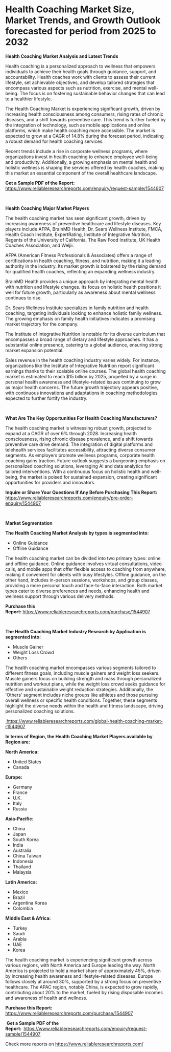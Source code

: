 <p><h1>Health Coaching Market Size, Market Trends, and Growth Outlook forecasted for period from 2025 to 2032</h1></p><p><strong>Health Coaching Market Analysis and Latest Trends</strong></p>
<p><p>Health coaching is a personalized approach to wellness that empowers individuals to achieve their health goals through guidance, support, and accountability. Health coaches work with clients to assess their current lifestyle, set achievable objectives, and develop tailored strategies that encompass various aspects such as nutrition, exercise, and mental well-being. The focus is on fostering sustainable behavior changes that can lead to a healthier lifestyle.</p><p>The Health Coaching Market is experiencing significant growth, driven by increasing health consciousness among consumers, rising rates of chronic diseases, and a shift towards preventive care. This trend is further fueled by the integration of technology, such as mobile applications and online platforms, which make health coaching more accessible. The market is expected to grow at a CAGR of 14.8% during the forecast period, indicating a robust demand for health coaching services. </p><p>Recent trends include a rise in corporate wellness programs, where organizations invest in health coaching to enhance employee well-being and productivity. Additionally, a growing emphasis on mental health and holistic wellness is shaping the services offered by health coaches, making this market an essential component of the overall healthcare landscape.</p></p>
<p><strong>Get a Sample PDF of the Report:&nbsp;</strong> <a href="https://www.reliableresearchreports.com/enquiry/request-sample/1544907?utm_campaign=3284&utm_medium=2&utm_source=Github&utm_content=ia&utm_term=09032025&utm_id=health-coaching">https://www.reliableresearchreports.com/enquiry/request-sample/1544907</a></p>
<p>&nbsp;</p>
<p><strong>Health Coaching Major Market Players</strong></p>
<p><p>The health coaching market has seen significant growth, driven by increasing awareness of preventive healthcare and lifestyle diseases. Key players include AFPA, BrainMD Health, Dr. Sears Wellness Institute, FMCA, Health Coach Institute, ExpertRating, Institute of Integrative Nutrition, Regents of the University of California, The Raw Food Institute, UK Health Coaches Association, and Weljii.</p><p>AFPA (American Fitness Professionals & Associates) offers a range of certifications in health coaching, fitness, and nutrition, making it a leading authority in the industry. Its market growth is bolstered by the rising demand for qualified health coaches, reflecting an expanding wellness industry.</p><p>BrainMD Health provides a unique approach by integrating mental health with nutrition and lifestyle changes. Its focus on holistic health positions it well for future growth, particularly as awareness about mental wellness continues to rise.</p><p>Dr. Sears Wellness Institute specializes in family nutrition and health coaching, targeting individuals looking to enhance holistic family wellness. The growing emphasis on family health initiatives indicates a promising market trajectory for the company.</p><p>The Institute of Integrative Nutrition is notable for its diverse curriculum that encompasses a broad range of dietary and lifestyle approaches. It has a substantial online presence, catering to a global audience, ensuring strong market expansion potential. </p><p>Sales revenue in the health coaching industry varies widely. For instance, organizations like the Institute of Integrative Nutrition report significant earnings thanks to their scalable online courses. The global health coaching market is estimated to reach $15 billion by 2025, propelled by a surge in personal health awareness and lifestyle-related issues continuing to grow as major health concerns. The future growth trajectory appears positive, with continuous innovations and adaptations in coaching methodologies expected to further fortify the industry.</p></p>
<p>&nbsp;</p>
<p><strong>What Are The Key Opportunities For Health Coaching Manufacturers?</strong></p>
<p><p>The health coaching market is witnessing robust growth, projected to expand at a CAGR of over 6% through 2028. Increasing health consciousness, rising chronic disease prevalence, and a shift towards preventive care drive demand. The integration of digital platforms and telehealth services facilitates accessibility, attracting diverse consumer segments. As employers promote wellness programs, corporate health coaching gains traction. Future outlook suggests a burgeoning emphasis on personalized coaching solutions, leveraging AI and data analytics for tailored interventions. With a continuous focus on holistic health and well-being, the market is poised for sustained expansion, creating significant opportunities for providers and innovators.</p></p>
<p><strong>Inquire or Share Your Questions If Any Before Purchasing This Report:</strong> <a href="https://www.reliableresearchreports.com/enquiry/pre-order-enquiry/1544907?utm_campaign=3284&utm_medium=2&utm_source=Github&utm_content=ia&utm_term=09032025&utm_id=health-coaching">https://www.reliableresearchreports.com/enquiry/pre-order-enquiry/1544907</a></p>
<p>&nbsp;</p>
<p><strong>Market Segmentation</strong></p>
<p><strong>The Health Coaching Market Analysis by types is segmented into:</strong></p>
<p><ul><li>Online Guidance</li><li>Offline Guidance</li></ul></p>
<p><p>The health coaching market can be divided into two primary types: online and offline guidance. Online guidance involves virtual consultations, video calls, and mobile apps that offer flexible access to coaching from anywhere, making it convenient for clients with busy lifestyles. Offline guidance, on the other hand, includes in-person sessions, workshops, and group classes, providing a more personal touch and face-to-face interaction. Both market types cater to diverse preferences and needs, enhancing health and wellness support through various delivery methods.</p></p>
<p><strong>Purchase this Report:&nbsp;</strong><a href="https://www.reliableresearchreports.com/purchase/1544907?utm_campaign=3284&utm_medium=2&utm_source=Github&utm_content=ia&utm_term=09032025&utm_id=health-coaching">https://www.reliableresearchreports.com/purchase/1544907</a></p>
<p>&nbsp;</p>
<p><strong>The Health Coaching Market Industry Research by Application is segmented into:</strong></p>
<p><ul><li>Muscle Gainer</li><li>Weight Loss Crowd</li><li>Others</li></ul></p>
<p><p>The health coaching market encompasses various segments tailored to different fitness goals, including muscle gainers and weight loss seekers. Muscle gainers focus on building strength and mass through personalized nutrition and workout plans, while the weight loss crowd seeks guidance for effective and sustainable weight reduction strategies. Additionally, the 'Others' segment includes niche groups like athletes and those pursuing overall wellness or specific health conditions. Together, these segments highlight the diverse needs within the health and fitness landscape, driving personalized coaching solutions.</p></p>
<p><a href="https://www.reliableresearchreports.com/global-health-coaching-market-r1544907?utm_campaign=3284&utm_medium=2&utm_source=Github&utm_content=ia&utm_term=09032025&utm_id=health-coaching">&nbsp;https://www.reliableresearchreports.com/global-health-coaching-market-r1544907</a></p>
<p><strong>In terms of Region, the Health Coaching Market Players available by Region are:</strong></p>
<p>
    <p> <strong> North America: </strong>
        <ul>
            <li>United States</li>
            <li>Canada</li>
        </ul>
        </p> 
    <p> <strong> Europe: </strong>
        <ul>
            <li>Germany</li>
            <li>France</li>
            <li>U.K.</li>
            <li>Italy</li>
            <li>Russia</li>
        </ul>
        </p> 
    <p> <strong> Asia-Pacific: </strong>
        <ul>
            <li>China</li>
            <li>Japan</li>
            <li>South Korea</li>
            <li>India</li>
            <li>Australia</li>
            <li>China Taiwan</li>
            <li>Indonesia</li>
            <li>Thailand</li>
            <li>Malaysia</li>
        </ul>
        </p> 
    <p> <strong> Latin America: </strong>
        <ul>
            <li>Mexico</li>
            <li>Brazil</li>
            <li>Argentina Korea</li>
            <li>Colombia</li>
        </ul>
        </p> 
    <p> <strong> Middle East & Africa: </strong>
        <ul>
            <li>Turkey</li>
            <li>Saudi</li>
            <li>Arabia</li>
            <li>UAE</li>
            <li>Korea</li>
        </ul>
    </p>
    </p>
<p><p>The health coaching market is experiencing significant growth across various regions, with North America and Europe leading the way. North America is projected to hold a market share of approximately 45%, driven by increasing health awareness and lifestyle-related diseases. Europe follows closely at around 30%, supported by a strong focus on preventive healthcare. The APAC region, notably China, is expected to grow rapidly, contributing about 20% to the market, fueled by rising disposable incomes and awareness of health and wellness.</p></p>
<p><strong>Purchase this Report: </strong><a href="https://www.reliableresearchreports.com/purchase/1544907?utm_campaign=3284&utm_medium=2&utm_source=Github&utm_content=ia&utm_term=09032025&utm_id=health-coaching">https://www.reliableresearchreports.com/purchase/1544907</a></p>
<p>&nbsp;<strong>Get a Sample PDF of the Report:&nbsp;&nbsp;</strong><a href="https://www.reliableresearchreports.com/enquiry/request-sample/1544907?utm_campaign=3284&utm_medium=2&utm_source=Github&utm_content=ia&utm_term=09032025&utm_id=health-coaching">https://www.reliableresearchreports.com/enquiry/request-sample/1544907</a></p>
<p><strong></strong></p>
<p>Check more reports on <a href="https://www.reliableresearchreports.com/?utm_campaign=3284&utm_medium=2&utm_source=Github&utm_content=ia&utm_term=09032025&utm_id=health-coaching">https://www.reliableresearchreports.com/</a></p>